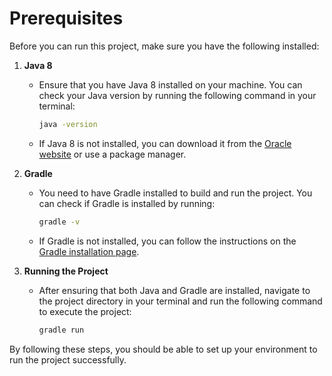 # Prerequisites

Before you can run this project, make sure you have the following installed:

1. **Java 8**
   - Ensure that you have Java 8 installed on your machine. You can check your Java version by running the following command in your terminal:

     ```bash
     java -version
     ```

   - If Java 8 is not installed, you can download it from the [Oracle website](https://www.oracle.com/java/technologies/javase/javase8-archive-downloads.html) or use a package manager.

2. **Gradle**
   - You need to have Gradle installed to build and run the project. You can check if Gradle is installed by running:

     ```bash
     gradle -v
     ```

   - If Gradle is not installed, you can follow the instructions on the [Gradle installation page](https://gradle.org/install/).

3. **Running the Project**
   - After ensuring that both Java and Gradle are installed, navigate to the project directory in your terminal and run the following command to execute the project:

     ```bash
     gradle run
     ```

By following these steps, you should be able to set up your environment to run the project successfully.
